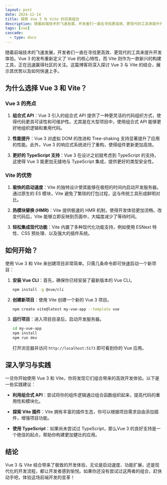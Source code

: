 ```yaml
---
layout: post
date: 2024-12-14
title: 探索 Vue 3 与 Vite 的完美组合
description: 随着前端技术的飞速发展，开发者们一直在寻找更高效、更现代的工具来提升开发体验。Vue 3 的发布重新定义了 Vue 的核心特性，而 Vite 则作为一款新兴的构建工具，正在迅速赢得社区的关注。这篇博客将深入探讨 Vue 3 与 Vite 的结合，展示其优势以及如何快速上手。
tags: [vue]
cascade:
  - type: docs
---
```



随着前端技术的飞速发展，开发者们一直在寻找更高效、更现代的工具来提升开发体验。Vue 3 的发布重新定义了 Vue 的核心特性，而 Vite 则作为一款新兴的构建工具，正在迅速赢得社区的关注。这篇博客将深入探讨 Vue 3 与 Vite 的结合，展示其优势以及如何快速上手。

## 为什么选择 Vue 3 和 Vite？

### Vue 3 的亮点

1. **组合式 API**：Vue 3 引入的组合式 API 提供了一种更灵活的代码组织方式，使得代码更具可读性和可维护性。尤其是在大型项目中，使用组合式 API 能够更好地组织逻辑和重用代码。

2. **性能提升**：Vue 3 对虚拟 DOM 的改进和 Tree-shaking 支持显著提升了应用的性能。此外，Vue 3 的响应式系统进行了重构，使得组件更新更加高效。

3. **更好的 TypeScript 支持**：Vue 3 在设计之初就考虑到 TypeScript 的支持，这使得 Vue 3 能更加无缝地与 TypeScript 集成，提供更好的类型安全性。

### Vite 的优势

1. **极快的启动速度**：Vite 的独特设计使其能够在极短的时间内启动开发服务器。通过原生的 ES 模块，Vite 避免了繁琐的打包过程，这与传统工具形成鲜明对比。

2. **热模块替换 (HMR)**：Vite 提供极速的 HMR 机制，使得开发体验更加流畅。改变代码后，Vite 能够立即反映到页面中，大幅度减少了等待时间。

3. **轻松集成现代功能**：Vite 内置了多种现代化功能支持，例如使用 ESNext 特性、CSS 预处理、以及强大的插件系统。

## 如何开始？

使用 Vue 3 和 Vite 来创建项目非常简单。只需几条命令即可快速启动一个新项目：

1. **安装 Vue CLI**：首先，确保你已经安装了最新版本的 Vue CLI。
   ```bash
   npm install -g @vue/cli
   ```
   
2. **创建新项目**：使用 Vite 创建一个新的 Vue 3 项目。
   ```bash
   npm create vite@latest my-vue-app --template vue
   ```

3. **运行项目**：进入项目目录后，启动开发服务器。
   ```bash
   cd my-vue-app
   npm install
   npm run dev
   ```
   打开浏览器并访问 `http://localhost:5173` 即可看到你的 Vue 应用。

## 深入学习与实践

一旦你开始使用 Vue 3 和 Vite，你将发现它们组合带来的高效开发体验。以下是一些实践建议：

- **利用组合式 API**：尝试将你的组件逻辑通过组合函数组织起来，提高代码的重用性和模块化。
  
- **探索 Vite 插件**：Vite 拥有丰富的插件生态，你可以根据项目需求自由添加插件，增强项目功能。

- **使用 TypeScript**：如果尚未尝试过 TypeScript，那么Vue 3 的良好支持是一个绝佳的起点，帮助你构建更加健壮的应用。

## 结论

Vue 3 与 Vite 结合带来了极致的开发体验，无论是启动速度、功能扩展，还是现代化的开发流程，都让开发者感到愉悦。如果你还没有尝试过这两者的组合，赶快动手吧，体验这场前端开发的变革！